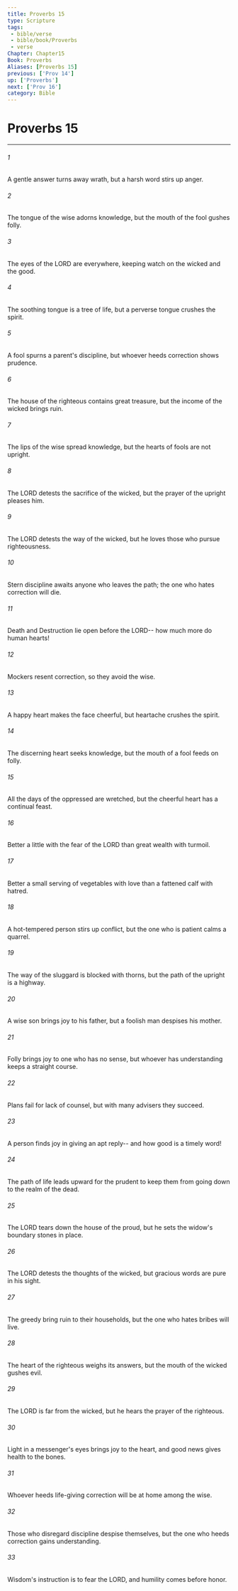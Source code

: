 ```yaml
---
title: Proverbs 15
type: Scripture
tags:
 - bible/verse
 - bible/book/Proverbs
 - verse
Chapter: Chapter15
Book: Proverbs
Aliases: [Proverbs 15]
previous: ['Prov 14']
up: ['Proverbs']
next: ['Prov 16']
category: Bible
---
```

# Proverbs 15

***


###### 1 
A gentle answer turns away wrath, but a harsh word stirs up anger. 

###### 2 
The tongue of the wise adorns knowledge, but the mouth of the fool gushes folly. 

###### 3 
The eyes of the LORD are everywhere, keeping watch on the wicked and the good. 

###### 4 
The soothing tongue is a tree of life, but a perverse tongue crushes the spirit. 

###### 5 
A fool spurns a parent's discipline, but whoever heeds correction shows prudence. 

###### 6 
The house of the righteous contains great treasure, but the income of the wicked brings ruin. 

###### 7 
The lips of the wise spread knowledge, but the hearts of fools are not upright. 

###### 8 
The LORD detests the sacrifice of the wicked, but the prayer of the upright pleases him. 

###### 9 
The LORD detests the way of the wicked, but he loves those who pursue righteousness. 

###### 10 
Stern discipline awaits anyone who leaves the path; the one who hates correction will die. 

###### 11 
Death and Destruction lie open before the LORD-- how much more do human hearts! 

###### 12 
Mockers resent correction, so they avoid the wise. 

###### 13 
A happy heart makes the face cheerful, but heartache crushes the spirit. 

###### 14 
The discerning heart seeks knowledge, but the mouth of a fool feeds on folly. 

###### 15 
All the days of the oppressed are wretched, but the cheerful heart has a continual feast. 

###### 16 
Better a little with the fear of the LORD than great wealth with turmoil. 

###### 17 
Better a small serving of vegetables with love than a fattened calf with hatred. 

###### 18 
A hot-tempered person stirs up conflict, but the one who is patient calms a quarrel. 

###### 19 
The way of the sluggard is blocked with thorns, but the path of the upright is a highway. 

###### 20 
A wise son brings joy to his father, but a foolish man despises his mother. 

###### 21 
Folly brings joy to one who has no sense, but whoever has understanding keeps a straight course. 

###### 22 
Plans fail for lack of counsel, but with many advisers they succeed. 

###### 23 
A person finds joy in giving an apt reply-- and how good is a timely word! 

###### 24 
The path of life leads upward for the prudent to keep them from going down to the realm of the dead. 

###### 25 
The LORD tears down the house of the proud, but he sets the widow's boundary stones in place. 

###### 26 
The LORD detests the thoughts of the wicked, but gracious words are pure in his sight. 

###### 27 
The greedy bring ruin to their households, but the one who hates bribes will live. 

###### 28 
The heart of the righteous weighs its answers, but the mouth of the wicked gushes evil. 

###### 29 
The LORD is far from the wicked, but he hears the prayer of the righteous. 

###### 30 
Light in a messenger's eyes brings joy to the heart, and good news gives health to the bones. 

###### 31 
Whoever heeds life-giving correction will be at home among the wise. 

###### 32 
Those who disregard discipline despise themselves, but the one who heeds correction gains understanding. 

###### 33 
Wisdom's instruction is to fear the LORD, and humility comes before honor. 
